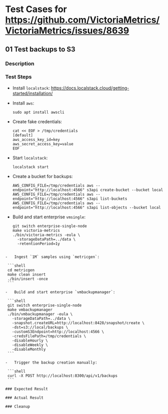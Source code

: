 # Test Cases for https://github.com/VictoriaMetrics/VictoriaMetrics/issues/8639

## 01 Test backups to S3

### Description

### Test Steps

-   Install `localstack`: https://docs.localstack.cloud/getting-started/installation/
-   Install `aws`:

    ```shell
	sudo apt install awscli
	```

-   Create fake credentials:

    ```shell
    cat << EOF > /tmp/credentials 
    [default]
    aws_access_key_id=key
    aws_secret_access_key=value
    EOF
	```

-   Start `localstack`:

    ```shell
    localstack start
    ```

-   Create a bucket for backups:

    ```shell
    AWS_CONFIG_FILE=/tmp/credentials aws --endpoint="http://localhost:4566" s3api create-bucket --bucket local
    AWS_CONFIG_FILE=/tmp/credentials aws --endpoint="http://localhost:4566" s3api list-buckets
    AWS_CONFIG_FILE=/tmp/credentials aws --endpoint="http://localhost:4566" s3api list-objects --bucket local
    ```

-   Build and start enterprise `vmsingle`:

    ```shell
    git switch enterprise-single-node
    make victoria-metrics
    ./bin/victoria-metrics -eula \
      -storageDataPath=../data \
      -retentionPeriod=1y
   ```

-   Ingest `1M` samples using `metricgen`:

    ```shell
    cd metricgen
    make clean insert
    ./bin/insert -once
    ```

-   Build and start enterprise `vmbackupmanager`:

    ```shell
    git switch enterprise-single-node
    make vmbackupmanager
    ./bin/vmbackupmanager -eula \
      -storageDataPath=../data \
      -snapshot.createURL=http://localhost:8428/snapshot/create \
	  -dst=s3://local/backups \
      -customS3Endpoint=http://localhost:4566 \
      -credsFilePath=/tmp/credentials \
	  -disableHourly \
	  -disableWeekly \
	  -disableMonthly
    ```

-   Trigger the backup creation manually:

    ```shell
    curl -X POST http://localhost:8300/api/v1/backups
    ```

### Expected Result

### Actual Result

### Cleanup
